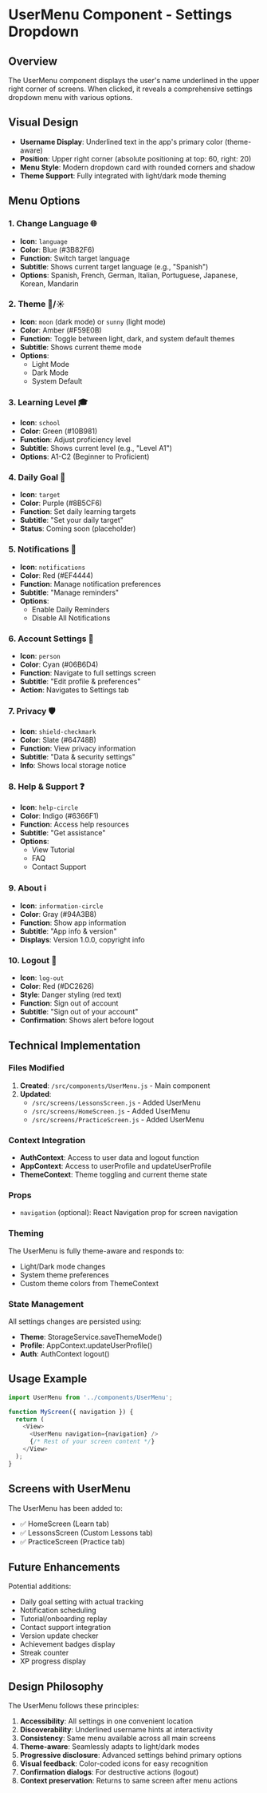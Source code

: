 # UserMenu Component - Settings Dropdown

## Overview
The UserMenu component displays the user's name underlined in the upper right corner of screens. When clicked, it reveals a comprehensive settings dropdown menu with various options.

## Visual Design
- **Username Display**: Underlined text in the app's primary color (theme-aware)
- **Position**: Upper right corner (absolute positioning at top: 60, right: 20)
- **Menu Style**: Modern dropdown card with rounded corners and shadow
- **Theme Support**: Fully integrated with light/dark mode theming

## Menu Options

### 1. **Change Language** 🌐
- **Icon**: `language`
- **Color**: Blue (#3B82F6)
- **Function**: Switch target language
- **Subtitle**: Shows current target language (e.g., "Spanish")
- **Options**: Spanish, French, German, Italian, Portuguese, Japanese, Korean, Mandarin

### 2. **Theme** 🌙/☀️
- **Icon**: `moon` (dark mode) or `sunny` (light mode)
- **Color**: Amber (#F59E0B)
- **Function**: Toggle between light, dark, and system default themes
- **Subtitle**: Shows current theme mode
- **Options**:
  - Light Mode
  - Dark Mode
  - System Default

### 3. **Learning Level** 🎓
- **Icon**: `school`
- **Color**: Green (#10B981)
- **Function**: Adjust proficiency level
- **Subtitle**: Shows current level (e.g., "Level A1")
- **Options**: A1-C2 (Beginner to Proficient)

### 4. **Daily Goal** 🎯
- **Icon**: `target`
- **Color**: Purple (#8B5CF6)
- **Function**: Set daily learning targets
- **Subtitle**: "Set your daily target"
- **Status**: Coming soon (placeholder)

### 5. **Notifications** 🔔
- **Icon**: `notifications`
- **Color**: Red (#EF4444)
- **Function**: Manage notification preferences
- **Subtitle**: "Manage reminders"
- **Options**:
  - Enable Daily Reminders
  - Disable All Notifications

### 6. **Account Settings** 👤
- **Icon**: `person`
- **Color**: Cyan (#06B6D4)
- **Function**: Navigate to full settings screen
- **Subtitle**: "Edit profile & preferences"
- **Action**: Navigates to Settings tab

### 7. **Privacy** 🛡️
- **Icon**: `shield-checkmark`
- **Color**: Slate (#64748B)
- **Function**: View privacy information
- **Subtitle**: "Data & security settings"
- **Info**: Shows local storage notice

### 8. **Help & Support** ❓
- **Icon**: `help-circle`
- **Color**: Indigo (#6366F1)
- **Function**: Access help resources
- **Subtitle**: "Get assistance"
- **Options**:
  - View Tutorial
  - FAQ
  - Contact Support

### 9. **About** ℹ️
- **Icon**: `information-circle`
- **Color**: Gray (#94A3B8)
- **Function**: Show app information
- **Subtitle**: "App info & version"
- **Displays**: Version 1.0.0, copyright info

### 10. **Logout** 🚪
- **Icon**: `log-out`
- **Color**: Red (#DC2626)
- **Style**: Danger styling (red text)
- **Function**: Sign out of account
- **Subtitle**: "Sign out of your account"
- **Confirmation**: Shows alert before logout

## Technical Implementation

### Files Modified
1. **Created**: `/src/components/UserMenu.js` - Main component
2. **Updated**:
   - `/src/screens/LessonsScreen.js` - Added UserMenu
   - `/src/screens/HomeScreen.js` - Added UserMenu
   - `/src/screens/PracticeScreen.js` - Added UserMenu

### Context Integration
- **AuthContext**: Access to user data and logout function
- **AppContext**: Access to userProfile and updateUserProfile
- **ThemeContext**: Theme toggling and current theme state

### Props
- `navigation` (optional): React Navigation prop for screen navigation

### Theming
The UserMenu is fully theme-aware and responds to:
- Light/Dark mode changes
- System theme preferences
- Custom theme colors from ThemeContext

### State Management
All settings changes are persisted using:
- **Theme**: StorageService.saveThemeMode()
- **Profile**: AppContext.updateUserProfile()
- **Auth**: AuthContext logout()

## Usage Example

```javascript
import UserMenu from '../components/UserMenu';

function MyScreen({ navigation }) {
  return (
    <View>
      <UserMenu navigation={navigation} />
      {/* Rest of your screen content */}
    </View>
  );
}
```

## Screens with UserMenu

The UserMenu has been added to:
- ✅ HomeScreen (Learn tab)
- ✅ LessonsScreen (Custom Lessons tab)
- ✅ PracticeScreen (Practice tab)

## Future Enhancements

Potential additions:
- Daily goal setting with actual tracking
- Notification scheduling
- Tutorial/onboarding replay
- Contact support integration
- Version update checker
- Achievement badges display
- Streak counter
- XP progress display

## Design Philosophy

The UserMenu follows these principles:
1. **Accessibility**: All settings in one convenient location
2. **Discoverability**: Underlined username hints at interactivity
3. **Consistency**: Same menu available across all main screens
4. **Theme-aware**: Seamlessly adapts to light/dark modes
5. **Progressive disclosure**: Advanced settings behind primary options
6. **Visual feedback**: Color-coded icons for easy recognition
7. **Confirmation dialogs**: For destructive actions (logout)
8. **Context preservation**: Returns to same screen after menu actions
